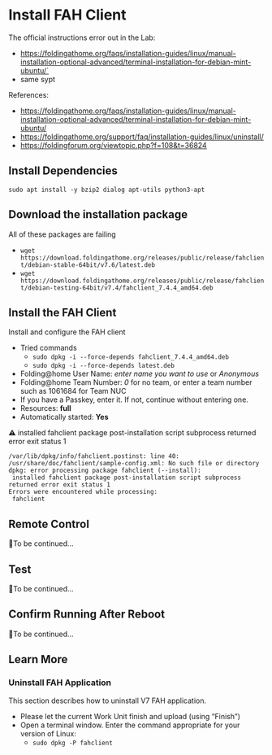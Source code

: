 # Install FAH Client
The official instructions error out in the Lab:
- https://foldingathome.org/faqs/installation-guides/linux/manual-installation-optional-advanced/terminal-installation-for-debian-mint-ubuntu/`
- same sypt

References:
- https://foldingathome.org/faqs/installation-guides/linux/manual-installation-optional-advanced/terminal-installation-for-debian-mint-ubuntu/
- https://foldingathome.org/support/faq/installation-guides/linux/uninstall/
- https://foldingforum.org/viewtopic.php?f=108&t=36824

## Install Dependencies
`sudo apt install -y bzip2 dialog apt-utils python3-apt`

## Download the installation package
All of these packages are failing
- `wget https://download.foldingathome.org/releases/public/release/fahclient/debian-stable-64bit/v7.6/latest.deb`
- `wget https://download.foldingathome.org/releases/public/release/fahclient/debian-testing-64bit/v7.4/fahclient_7.4.4_amd64.deb`

## Install the FAH Client
Install and configure the FAH client
- Tried commands
  - `sudo dpkg -i --force-depends fahclient_7.4.4_amd64.deb`
  - `sudo dpkg -i --force-depends latest.deb`
- Folding@home User Name: *enter name you want to use* or *Anonymous*
- Folding@home Team Number: *0* for no team, or enter a team number such as 1061684 for Team NUC
- If you have a Passkey, enter it. If not, continue without entering one.
- Resources: **full**
- Automatically started: **Yes**

⚠️ installed fahclient package post-installation script subprocess returned error exit status 1
~~~~
/var/lib/dpkg/info/fahclient.postinst: line 40: /usr/share/doc/fahclient/sample-config.xml: No such file or directory
dpkg: error processing package fahclient (--install):
 installed fahclient package post-installation script subprocess returned error exit status 1
Errors were encountered while processing:
 fahclient
~~~~

## Remote Control
🚧To be continued...

## Test
🚧To be continued...

## Confirm Running After Reboot
🚧To be continued...


## Learn More
### Uninstall FAH Application
This section describes how to uninstall V7 FAH application.
- Please let the current Work Unit finish and upload (using “Finish”)
- Open a terminal window. Enter the command appropriate for your version of Linux:
  - `sudo dpkg -P fahclient`

